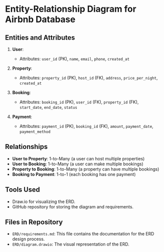 # Entity-Relationship Diagram for Airbnb Database

## Entities and Attributes
1. **User**:
   - Attributes: `user_id` (PK), `name`, `email`, `phone`, `created_at`

2. **Property**:
   - Attributes: `property_id` (PK), `host_id` (FK), `address`, `price_per_night`, `created_at`

3. **Booking**:
   - Attributes: `booking_id` (PK), `user_id` (FK), `property_id` (FK), `start_date`, `end_date`, `status`

4. **Payment**:
   - Attributes: `payment_id` (PK), `booking_id` (FK), `amount`, `payment_date`, `payment_method`

## Relationships
- **User to Property**: 1-to-Many (a user can host multiple properties)
- **User to Booking**: 1-to-Many (a user can make multiple bookings)
- **Property to Booking**: 1-to-Many (a property can have multiple bookings)
- **Booking to Payment**: 1-to-1 (each booking has one payment)

## Tools Used
- Draw.io for visualizing the ERD.
- GitHub repository for storing the diagram and requirements.

## Files in Repository
- `ERD/requirements.md`: This file contains the documentation for the ERD design process.
- `ERD/diagram.drawio`: The visual representation of the ERD.
